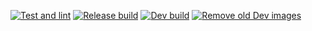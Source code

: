 [![Test and lint](https://github.com/mindriddler/chatgpt-discord-bot/actions/workflows/main.yml/badge.svg)](https://github.com/mindriddler/chatgpt-discord-bot/actions/workflows/main.yml)
[![Release build](https://github.com/mindriddler/chatgpt-discord-bot/actions/workflows/release.yml/badge.svg)](https://github.com/mindriddler/chatgpt-discord-bot/actions/workflows/release.yml)
[![Dev build](https://github.com/mindriddler/chatgpt-discord-bot/actions/workflows/dev.yml/badge.svg)](https://github.com/mindriddler/chatgpt-discord-bot/actions/workflows/dev.yml)
[![Remove old Dev images](https://github.com/mindriddler/chatgpt-discord-bot/actions/workflows/remove_old_dev.yml/badge.svg)](https://github.com/mindriddler/chatgpt-discord-bot/actions/workflows/remove_old_dev.yml)
